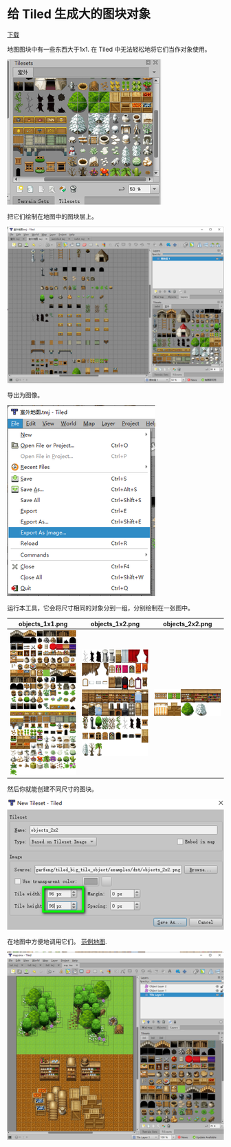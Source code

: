 #  给 Tiled 生成大的图块对象

[下载](https://github.com/garfeng/tiled_big_tile_object/releases)

地图图块中有一些东西大于1x1. 在 Tiled 中无法轻松地将它们当作对象使用。

![image-20221103214954877](../README.assets/image-20221103214954877.png)



把它们绘制在地图中的图块层上。

![image-20221103220438444](../README.assets/image-20221103220438444.png)



导出为图像。

![image-20221103220518063](../README.assets/image-20221103220518063.png)



运行本工具，它会将尺寸相同的对象分到一组，分别绘制在一张图中。

| objects_1x1.png                      | objects_1x2.png                      | objects_2x2.png                      |
| ------------------------------------ | ------------------------------------ | ------------------------------------ |
| ![1x1](../examples/dst/objects_1x1.png) | ![1x2](../examples/dst/objects_1x2.png) | ![2x2](../examples/dst/objects_2x2.png) |



然后你就能创建不同尺寸的图块。

![image-20221103221258527](../README.assets/image-20221103221258527.png)



在地图中方便地调用它们。  [范例地图](../examples).

![image-20221103225551089](../README.assets/image-20221103225551089.png)






